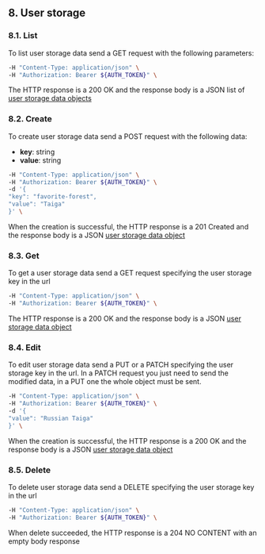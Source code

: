 ## 8. User storage

### 8.1. List

To list user storage data send a GET request with the following parameters:

```bash
-H "Content-Type: application/json" \
-H "Authorization: Bearer ${AUTH_TOKEN}" \
```

The HTTP response is a 200 OK and the response body is a JSON list of [user storage data objects](https://docs.taiga.io/api.html#object-user-storage-detail)

### 8.2. Create

To create user storage data send a POST request with the following data:

- **key**: string
- **value**: string

```bash
-H "Content-Type: application/json" \
-H "Authorization: Bearer ${AUTH_TOKEN}" \
-d '{
"key": "favorite-forest",
"value": "Taiga"
}' \
```

When the creation is successful, the HTTP response is a 201 Created and the response body is a JSON [user storage data object](https://docs.taiga.io/api.html#object-user-storage-detail)

### 8.3. Get

To get a user storage data send a GET request specifying the user storage key in the url

```bash
-H "Content-Type: application/json" \
-H "Authorization: Bearer ${AUTH_TOKEN}" \
```

The HTTP response is a 200 OK and the response body is a JSON [user storage data object](https://docs.taiga.io/api.html#object-user-storage-detail)

### 8.4. Edit

To edit user storage data send a PUT or a PATCH specifying the user storage key in the url.
In a PATCH request you just need to send the modified data, in a PUT one the whole object must be sent.

```bash
-H "Content-Type: application/json" \
-H "Authorization: Bearer ${AUTH_TOKEN}" \
-d '{
"value": "Russian Taiga"
}' \
```

When the creation is successful, the HTTP response is a 200 OK and the response body is a JSON [user storage data object](https://docs.taiga.io/api.html#object-user-storage-detail)

### 8.5. Delete

To delete user storage data send a DELETE specifying the user storage key in the url

```bash
-H "Content-Type: application/json" \
-H "Authorization: Bearer ${AUTH_TOKEN}" \
```

When delete succeeded, the HTTP response is a 204 NO CONTENT with an empty body response
